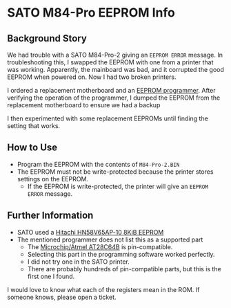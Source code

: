 # SATO M84-Pro EEPROM Info

## Background Story ##
We had trouble with a SATO M84-Pro-2 giving an `EEPROM ERROR` message. In troubleshooting this, I swapped the EEPROM with one from a printer that was working. Apparently, the mainboard was bad, and it corrupted the good EEPROM when powered on. Now I had two broken printers.

I ordered a replacement motherboard and an [EEPROM programmer](https://smile.amazon.com/gp/product/B07CDD9PGT). After verifying the operation of the programmer, I dumped the EEPROM from the replacement motherboard to ensure we had a backup

I then experimented with some replacement EEPROMs until finding the setting that works.

## How to Use ##
  - Program the EEPROM with the contents of `M84-Pro-2.BIN`
  - The EEPROM must not be write-protected because the printer stores settings on the EEPROM.
    - If the EEPROM is write-protected, the printer will give an `EEPROM ERROR` message.


## Further Information ##
  - SATO used a [Hitachi HN58V65AP-10 8KiB EEPROM](https://datasheet.octopart.com/HN58V65AP-10-Hitachi-datasheet-109849.pdf)
  - The mentioned programmer does not list this as a supported part
    - The [Microchip/Atmel AT28C64B](http://ww1.microchip.com/downloads/en/DeviceDoc/doc0270.pdf) is pin-compatible.
    - Selecting this part in the programming software worked perfectly.
    - I did not try one in the SATO printer.
    - There are probably hundreds of pin-compatible parts, but this is the first one I found.

I would love to know what each of the registers mean in the ROM. If someone knows, please open a ticket.

